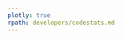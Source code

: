 ```yaml
---
plotly: true
rpath: developers/codestats.md
---
```


<div class="plotly-graph-div" id="abinit_stats_plot" style="width:90%;height:750px;"></div>

<script>
$(function() {
    Plotly.d3.json("../../data/statistics.json", function(stats) {
        var mode = "lines+markers";
        var x = stats.dates;
        var trace1 = {x: x, y: stats.num_f90lines, mode: mode, name: "Number of F90 lines"};
        var trace2 = {x: x, y: stats.num_f90files, mode: mode, name: "Number of F90 files", yaxis: 'y2'};
        var trace3 = {x: x, y: stats.num_tests, mode: mode, name: "Number of tests", yaxis: 'y3'};
        var trace4 = {x: x, y: stats.targz_sizes, mode: mode, name: "Tarball size [Mb]",  yaxis: 'y4'};
        var data = [trace1, trace2, trace3, trace4];

        var layout = {
          //title: "Date released: date mentioned in the release notes",
          //xaxis: {tickvals: stats.date, ticktex: stats.version},
          legend: {traceorder: 'reversed'},
          yaxis: {domain: [0, 0.25]},
          yaxis2: {domain: [0.25, 0.5]},
          yaxis3: {domain: [0.5, 0.75]},
          yaxis4: {domain: [0.75, 1.0]}
        };

        Plotly.newPlot(document.getElementById('abinit_stats_plot'), data, layout, {showLink: false});
    });
});
</script>
